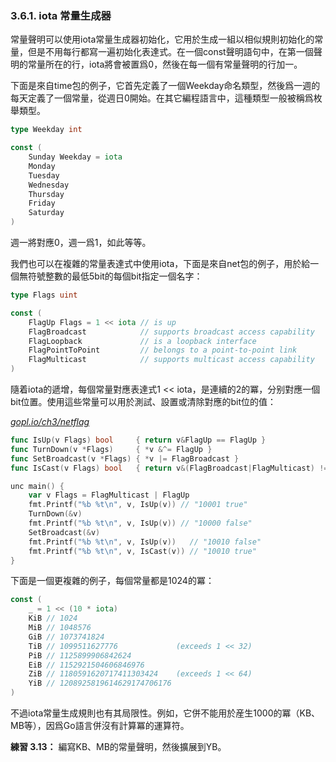 ### 3.6.1. iota 常量生成器

常量聲明可以使用iota常量生成器初始化，它用於生成一組以相似規則初始化的常量，但是不用每行都寫一遍初始化表達式。在一個const聲明語句中，在第一個聲明的常量所在的行，iota將會被置爲0，然後在每一個有常量聲明的行加一。

下面是來自time包的例子，它首先定義了一個Weekday命名類型，然後爲一週的每天定義了一個常量，從週日0開始。在其它編程語言中，這種類型一般被稱爲枚舉類型。

```Go
type Weekday int

const (
	Sunday Weekday = iota
	Monday
	Tuesday
	Wednesday
	Thursday
	Friday
	Saturday
)
```

週一將對應0，週一爲1，如此等等。

我們也可以在複雜的常量表達式中使用iota，下面是來自net包的例子，用於給一個無符號整數的最低5bit的每個bit指定一個名字：

```Go
type Flags uint

const (
	FlagUp Flags = 1 << iota // is up
	FlagBroadcast            // supports broadcast access capability
	FlagLoopback             // is a loopback interface
	FlagPointToPoint         // belongs to a point-to-point link
	FlagMulticast            // supports multicast access capability
)
```

隨着iota的遞增，每個常量對應表達式1 << iota，是連續的2的冪，分别對應一個bit位置。使用這些常量可以用於測試、設置或清除對應的bit位的值：

<u><i>gopl.io/ch3/netflag</i></u>
```Go
func IsUp(v Flags) bool     { return v&FlagUp == FlagUp }
func TurnDown(v *Flags)     { *v &^= FlagUp }
func SetBroadcast(v *Flags) { *v |= FlagBroadcast }
func IsCast(v Flags) bool   { return v&(FlagBroadcast|FlagMulticast) != 0 }

unc main() {
	var v Flags = FlagMulticast | FlagUp
	fmt.Printf("%b %t\n", v, IsUp(v)) // "10001 true"
	TurnDown(&v)
	fmt.Printf("%b %t\n", v, IsUp(v)) // "10000 false"
	SetBroadcast(&v)
	fmt.Printf("%b %t\n", v, IsUp(v))   // "10010 false"
	fmt.Printf("%b %t\n", v, IsCast(v)) // "10010 true"
}
```

下面是一個更複雜的例子，每個常量都是1024的冪：

```Go
const (
	_ = 1 << (10 * iota)
	KiB // 1024
	MiB // 1048576
	GiB // 1073741824
	TiB // 1099511627776             (exceeds 1 << 32)
	PiB // 1125899906842624
	EiB // 1152921504606846976
	ZiB // 1180591620717411303424    (exceeds 1 << 64)
	YiB // 1208925819614629174706176
)
```

不過iota常量生成規則也有其局限性。例如，它併不能用於産生1000的冪（KB、MB等），因爲Go語言併沒有計算冪的運算符。

**練習 3.13：** 編寫KB、MB的常量聲明，然後擴展到YB。
